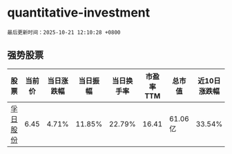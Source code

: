 # quantitative-investment

`最后更新时间：2025-10-21 12:10:28 +0800`

## 强势股票

|股票|当前价|当日涨跌幅|当日振幅|当日换手率|市盈率TTM|总市值|近10日涨跌幅|
|----|----|----|----|----|----|----|----|
|[孚日股份](https://xueqiu.com/S/SZ002083)|6.45|4.71%|11.85%|22.79%|16.41|61.06亿|33.54%|
